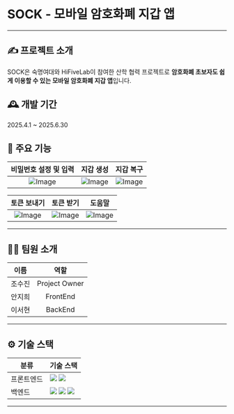 # SOCK - 모바일 암호화폐 지갑 앱

---

## ✍️ 프로젝트 소개
SOCK은 숙명여대와 HiFiveLab이 참여한 산학 협력 프로젝트로 **암호화폐 초보자도 쉽게 이용할 수 있는 모바일 암호화폐 지갑 앱**입니다.


## 🕰️ 개발 기간
2025.4.1 ~ 2025.6.30


## 📌 주요 기능

|비밀번호 설정 및 입력|지갑 생성|지갑 복구|
|:-:|:-:|:-:|
|![Image](https://github.com/user-attachments/assets/8e08215d-eb61-4c4e-a251-50366e7a3caf)| ![Image](https://github.com/user-attachments/assets/093421c3-11db-4ec1-ae85-037b679296f2)| ![Image](https://github.com/user-attachments/assets/ac833cd0-425b-4816-976a-050d245e6117) 


|토큰 보내기|토큰 받기|도움말|
|:-:|:-:|:-:|
|![Image](https://github.com/user-attachments/assets/9ae57ef4-06fd-482d-902a-97f75bf7ea4a)| ![Image](https://github.com/user-attachments/assets/6eaad1fe-a019-4570-9bb5-39166989cfd6)| ![Image](https://github.com/user-attachments/assets/28937e96-b3b0-49da-8e00-3a3192baf6cd)|

---

## 🧑‍💻 팀원 소개

| **이름**    | **역할**        |
|-------------|-----------------|
| 조수진      | Project Owner   |              
| 안지희      |<div align=center>FrontEnd</div>|                
| 이서현      |<div align=center>BackEnd</div>|              

---

## ⚙️ 기술 스택

<table>
  <thead>
    <tr>
      <th>분류</th>
      <th>기술 스택</th>
    </tr>
  </thead>
  <tbody>
    <tr>
      <td>프론트엔드</td>
      <td>
        <img src="https://img.shields.io/badge/ReactNative-61DAFB?style=flat&logo=react&logoColor=white"/>
        <img src="https://img.shields.io/badge/TypeScript-3178C6?style=flat&logo=typescript&logoColor=white"/>
      </td>
    </tr>
    <tr>
      <td>백엔드</td>
      <td>
        <img src="https://img.shields.io/badge/Go-00ADD8?style=flat&logo=go&logoColor=white"/>
        <img src="https://img.shields.io/badge/Rust-000000?style=flat&logo=rust&logoColor=white"/>
        <img src="https://img.shields.io/badge/SQLite-003B57?style=flat&logo=sqlite&logoColor=white"/>
      </td>
    </tr>
  </tbody>
</table>

---
